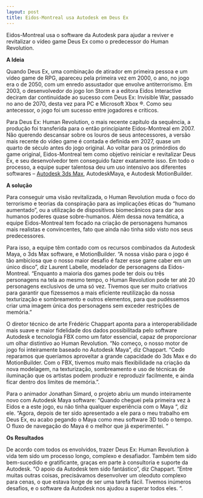 ```yaml
---
layout: post
title: Eidos-Montreal usa Autodesk em Deus Ex
---
```


Eidos-Montreal usa o software da Autodesk para ajudar a reviver e revitalizar o vídeo game Deus Ex como o predecessor do Human Revolution.

**A Ideia**

Quando Deus Ex, uma combinação de atirador em primeira pessoa e um vídeo game de RPG, apareceu pela primeira vez em 2000, o ano, no jogo era o de 2050, com um enredo assustador que envolve antiterrorismo. Em 2003, o desenvolvedor do jogo Ion Storm e a editora Eidos Interactive deciram dar continuidade ao sucesso com Deus Ex: Invisible War, passado no ano de 2070, desta vez para PC e Microsoft Xbox ®. Como seu antecessor, o jogo foi um sucesso entre jogadores e críticos.

Para Deus Ex: Human Revolution, o mais recente capítulo da sequência, a produção foi transferida para o então principiante Eidos-Montreal em 2007. Não querendo descansar sobre os louros de seus antecessores, a versão mais recente do vídeo game é contada e definida em 2027, quase um quarto de século antes do jogo original. Ao voltar para os primórdios do game original, Eidos-Montreal tem como objetivo reiniciar e revitalizar Deus Ex, e seu desenvolvedor tem conseguido fazer exatamente isso. Em todo o processo, a equipe super talentosa deu um uso intensivo aos diferentes softwares – [Autodesk 3ds Max](http://www.autodesk.com.br/products/autocad/overview "Autodesk 3ds Max"), AutodeskMaya, e Autodesk MotionBuilder.

**A solução**

Para conseguir uma visão revitalizada, o Human Revolution muda o foco do terrorismo e teorias da conspiração para as implicações éticas do “humano aumentado”, ou a utilização de dispositivos biomecânicos para dar aos humanos poderes quase sobre-humanos. Além dessa nova temática, a equipe Eidos-Montreal tem focado na criação de personagens humanos mais realistas e convincentes, fato que ainda não tinha sido visto nos seus predecessores.

Para isso, a equipe têm contado com os recursos combinados da Autodesk Maya, o 3ds Max software, e MotionBuilder. “A nossa visão para o jogo é tão ambiciosa que o nosso maior desafio é fazer esse game caber em um único disco”, diz Laurent Labelle, modelador de personagens da Eidos-Montreal. “Enquanto a maioria dos games pode ter dois ou três personagens na tela ao mesmo tempo, o Human Revolution pode ter até 20 personagens exclusivos de uma só vez. Tivemos que ser muito criativos para garantir que fizessemos a mais eficiente reutilização da nossa texturização e sombreamento e outros elementos, para que pudéssemos criar uma imagem única dos personagens sem exceder restrições de memória.”

O diretor técnico de arte Frédéric Chappart aponta para a interoperabilidade mais suave e maior fidelidade dos dados possibilitada pelo software Autodesk e tecnologia FBX como um fator essencial, capaz de proporcionar um olhar distintivo ao Human Revolution. “No começo, o nosso motor de jogo foi inteiramente baseado no Autodesk Maya”, diz Chappart. “Cedo reparamos que queríamos aproveitar a grande capacidade do 3ds Max e do MotionBuilder. Com o FBX, tivemos muito mais flexibilidade na criação da nova modelagem, na texturização, sombreamento e uso de técnicas de iluminação que os artistas podem produzir e reproduzir facilmente, e ainda ficar dentro dos limites de memória.”.

Para o animador Jonathan Simard, o projeto abriu um mundo inteiramente novo com Autodesk Maya software: “Quando cheguei pela primeira vez à Eidos e a este jogo, eu não tinha qualquer experiência com o Maya “, diz ele. “Agora, depois de ter sido apresentado a ele para o meu trabalho em Deus Ex, eu acabo pegando o Maya como meu software 3D todo o tempo. O fluxo de navegação do Maya é o melhor que já experimentei. “

**Os Resultados**

De acordo com todos os envolvidos, trazer Deus Ex: Human Revolution à vida tem sido um processo longo, complexo e desafiador. Também tem sido bem-sucedido e gratificante, graças em parte à consultoria e suporte da Autodesk. “O apoio da Autodesk tem sido fantástico”, diz Chappart. “Entre muitas outras coisas, precisávamos desenvolver um oleoduto complexo para cenas, o que estava longe de ser uma tarefa fácil. Tivemos inúmeros desafios, e o software da Autodesk nos ajudou a superar todos eles. “.
